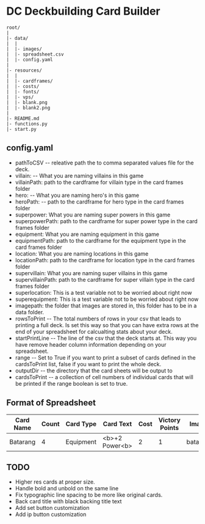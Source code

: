 # DC Deckbuilding Card Builder
```
root/
|
|- data/
|  |
|  |- images/
|  |- spreadsheet.csv
|  |- config.yaml
|
|- resources/
|  |
|  |- cardframes/
|  |- costs/
|  |- fonts/
|  |- vps/
|  |- blank.png
|  |- blank2.png
|
|- README.md
|- functions.py
|- start.py

```

## config.yaml
  * pathToCSV -- releative path the to comma separated values file for the deck.
  * villain: -- What you are naming villains in this game
  * villainPath: path to the cardframe for villain type in the card frames folder
  * hero: -- What you are naming hero's in this game
  * heroPath: -- path to the cardframe for hero type in the card frames folder
  * superpower: What you are naming super powers in this game
  * superpowerPath: path to the cardframe for super power type in the card frames folder
  * equipment: What you are naming equipment in this game
  * equipmentPath: path to the cardframe for the equipment type in the card frames folder
  * location: What you are naming locations in this game
  * locationPath: path to the cardframe for location type in the card frames folder
  * supervillain: What you are naming super villains in this game
  * supervillainPath: path to the cardframe for super villain type in the card frames folder
  * superlocation: This is a test variable not to be worried about right now
  * superequipment: This is a test variable not to be worried about right now
  * imagepath: the folder that images are stored in, this folder has  to be in a data folder.
  * rowsToPrint -- The total numbers of rows in your csv that leads to printing a full deck. Is set this way so that you can have extra rows at the end of your spreadsheet for calcualting stats about your deck.
  * startPrintLine -- The line of the csv that the deck starts at. This way you have remove header column information depending on your spreadsheet.
  * range -- Set to True if you want to print a subset of cards defined in the cardsToPrint list, false if you want to print the whole deck.
  * outputDir -- the directory that the card sheets will be output to
  * cardsToPrint -- a collection of cell numbers of individual cards that will be printed if the range boolean is set to true.

## Format of Spreadsheet
| Card Name | Count | Card Type | Card Text        | Cost | Victory Points |  Image Link  |
| --------- | ----- | --------- | ---------------- | ---- | -------------- | ------------ |
| Batarang  | 4     | Equipment | \<b>+2 Power\<b> | 2    | 1              | batarang.png |


## TODO
  * Higher res cards at proper size.
  * Handle bold and unbold on the same line
  * Fix typographic line spacing to be more like original cards.
  * Back card title with black backing title text
  * Add set button customization
  * Add ip button customization
